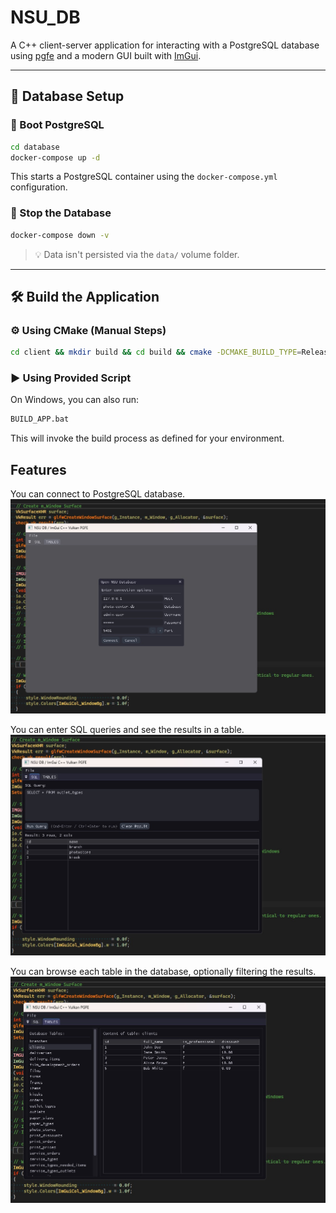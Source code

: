 # NSU_DB

A C++ client-server application for interacting with a PostgreSQL database using [pgfe](https://github.com/dmitigr/pgfe) and a modern GUI built with [ImGui](https://github.com/ocornut/imgui).

---

## 🐘 Database Setup

### 🔧 Boot PostgreSQL

```bash
cd database
docker-compose up -d
```

This starts a PostgreSQL container using the `docker-compose.yml` configuration.

### 🛑 Stop the Database

```bash
docker-compose down -v
```

> 💡 Data isn't persisted via the `data/` volume folder.

---

## 🛠️ Build the Application

### ⚙️ Using CMake (Manual Steps)

```bash
cd client && mkdir build && cd build && cmake -DCMAKE_BUILD_TYPE=Release .. && cmake --build . --config Release
```

### ▶️ Using Provided Script

On Windows, you can also run:

```bash
BUILD_APP.bat
```

This will invoke the build process as defined for your environment.

## Features

You can connect to PostgreSQL database.
![Screenshot of SQL query interface](resources/connect_to_database_window.jpg)

You can enter SQL queries and see the results in a table.
![Screenshot of SQL query interface](resources/sql_query_window.jpg)

You can browse each table in the database, optionally filtering the results.
![Screenshot of table browser](resources/table_inspection.jpg)